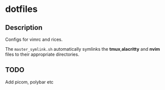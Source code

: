 # dotfiles

## Description

Configs for vimrc and rices.

The `master_symlink.sh` automatically symlinks the  **tmux**,**alacritty** and **nvim** files to their appropriate directories.

## TODO

Add picom, polybar etc

